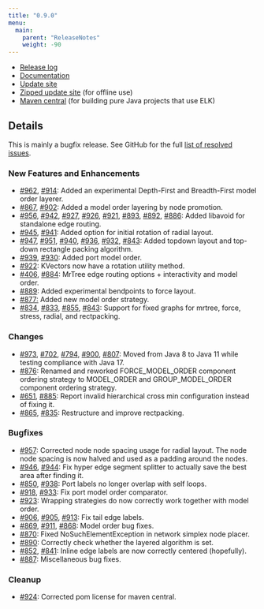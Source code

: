 ```yaml
---
title: "0.9.0"
menu:
  main:
    parent: "ReleaseNotes"
    weight: -90
---
```


* [Release log](https://projects.eclipse.org/projects/modeling.elk/releases/0.9.0)
* [Documentation](https://download.eclipse.org/elk/updates/releases/0.9.0/elk-0.9.0-docs.zip)
* [Update site](https://download.eclipse.org/elk/updates/releases/0.9.0/)
* [Zipped update site](https://download.eclipse.org/elk/updates/releases/0.9.0/elk-0.9.0.zip) (for offline use)
* [Maven central](https://repo.maven.apache.org/maven2/org/eclipse/elk/) (for building pure Java projects that use ELK)



## Details

This is mainly a bugfix release. See GitHub for the full [list of resolved issues](https://github.com/eclipse/elk/milestone/15?closed=1).


### New Features and Enhancements

* [#962](https://github.com/eclipse/elk/pull/962), [#914](https://github.com/eclipse/elk/pull/914): Added an experimental Depth-First and Breadth-First model order layerer.
* [#867](https://github.com/eclipse/elk/pull/867), [#902](https://github.com/eclipse/elk/pull/902/): Added a model order layering by node promotion.
* [#956](https://github.com/eclipse/elk/pull/956), [#942](https://github.com/eclipse/elk/pull/942), [#927](https://github.com/eclipse/elk/pull/927), [#926](https://github.com/eclipse/elk/pull/926), [#921](https://github.com/eclipse/elk/pull/921), [#893](https://github.com/eclipse/elk/pull/893), [#892](https://github.com/eclipse/elk/pull/892), [#886](https://github.com/eclipse/elk/pull/886): Added libavoid for standalone edge routing.
* [#945](https://github.com/eclipse/elk/pull/945), [#941](https://github.com/eclipse/elk/pull/941): Added option for initial rotation of radial layout.
* [#947](https://github.com/eclipse/elk/issues/947), [#951](https://github.com/eclipse/elk/pull/951), [#940](https://github.com/eclipse/elk/pull/940), [#936](https://github.com/eclipse/elk/pull/936), [\#932,](https://github.com/eclipse/elk/pull/932) [#843](https://github.com/eclipse/elk/pull/843): Added topdown layout and top-down rectangle packing algorithm.
* [#939](https://github.com/eclipse/elk/pull/939), [#930](https://github.com/eclipse/elk/issues/930): Added port model order.
* [#922](https://github.com/eclipse/elk/pull/922): KVectors now have a rotation utility method.
* [#406](https://github.com/eclipse/elk/issues/406), [#884](https://github.com/eclipse/elk/pull/884): MrTree edge routing options + interactivity and model order.
* [#889](https://github.com/eclipse/elk/pull/889): Added experimental bendpoints to force layout.
* [#877:](https://github.com/eclipse/elk/pull/877) Added new model order strategy. 
* [#834](https://github.com/eclipse/elk/pull/834), [#833](https://github.com/eclipse/elk/issues/833), [#855](https://github.com/eclipse/elk/pull/855), [#843](https://github.com/eclipse/elk/pull/843):  Support for fixed graphs for mrtree, force, stress, radial, and rectpacking.

### Changes

- [#973](https://github.com/eclipse/elk/pull/973), [#702](https://github.com/eclipse/elk/issues/702), [#794](https://github.com/eclipse/elk/issues/794), [#900](https://github.com/eclipse/elk/pull/900), [#807](https://github.com/eclipse/elk/issues/807): Moved from Java 8 to Java 11 while testing compliance with Java 17.
-  [#876](https://github.com/eclipse/elk/pull/876): Renamed and reworked FORCE_MODEL_ORDER component ordering strategy to MODEL_ORDER and GROUP_MODEL_ORDER component ordering strategy.
- [#651](https://github.com/eclipse/elk/issues/651), [#885](https://github.com/eclipse/elk/pull/885): Report invalid hierarchical cross min configuration instead of fixing it.
- [#865](https://github.com/eclipse/elk/pull/865), [#835](https://github.com/eclipse/elk/pull/835): Restructure and improve rectpacking.


### Bugfixes

* [#957](https://github.com/eclipse/elk/pull/957): Corrected node node spacing usage for radial layout. The node node spacing is now halved and used as a padding around the nodes.
* [#946](https://github.com/eclipse/elk/pull/946/), [#944](https://github.com/eclipse/elk/issues/944): Fix hyper edge segment splitter to actually save the best area after finding it.
* [#850](https://github.com/eclipse/elk/issues/850), [#938](https://github.com/eclipse/elk/pull/938): Port labels no longer overlap with self loops.
* [#918](https://github.com/eclipse/elk/issues/918), [#933](https://github.com/eclipse/elk/pull/933): Fix port model order comparator.
* [#923](https://github.com/eclipse/elk/pull/923): Wrapping strategies do now correctly work together with model order.
* [#906](https://github.com/eclipse/elk/pull/906), [#905](https://github.com/eclipse/elk/issues/905), [#913](https://github.com/eclipse/elk/pull/913): Fix tail edge labels.
* [#869](https://github.com/eclipse/elk/issues/869), [#911](https://github.com/eclipse/elk/pull/911), [#868](https://github.com/eclipse/elk/issues/868):  Model order bug fixes.
* [#870](https://github.com/eclipse/elk/issues/870): Fixed NoSuchElementException in network simplex node placer.
* [#890](https://github.com/eclipse/elk/pull/890): Correctly check whether the layered algorithm is set.
* [#852](https://github.com/eclipse/elk/pull/852), [#841](https://github.com/eclipse/elk/issues/841): Inline edge labels are now correctly centered (hopefully).
* [#887](https://github.com/eclipse/elk/issues/887): Miscellaneous bug fixes.

### Cleanup

- [#924](https://github.com/eclipse/elk/pull/924): Corrected pom license for maven central.



